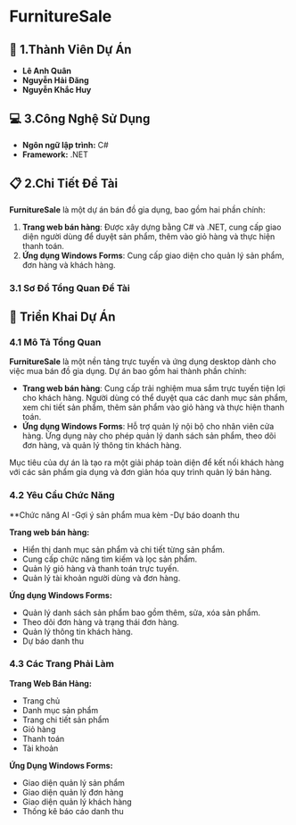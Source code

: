 # FurnitureSale

## 🌟 1.Thành Viên Dự Án
- **Lê Anh Quân**
- **Nguyễn Hải Đăng**
- **Nguyễn Khắc Huy**

## 💻 3.Công Nghệ Sử Dụng
- **Ngôn ngữ lập trình:** C#
- **Framework:** .NET

## 📋 2.Chi Tiết Đề Tài

**FurnitureSale** là một dự án bán đồ gia dụng, bao gồm hai phần chính:
1. **Trang web bán hàng**: Được xây dựng bằng C# và .NET, cung cấp giao diện người dùng để duyệt sản phẩm, thêm vào giỏ hàng và thực hiện thanh toán.
2. **Ứng dụng Windows Forms**: Cung cấp giao diện cho quản lý sản phẩm, đơn hàng và khách hàng.

### 3.1 Sơ Đồ Tổng Quan Đề Tài

## 🚀 Triển Khai Dự Án

### 4.1 Mô Tả Tổng Quan
**FurnitureSale** là một nền tảng trực tuyến và ứng dụng desktop dành cho việc mua bán đồ gia dụng. Dự án bao gồm hai thành phần chính:
- **Trang web bán hàng**: Cung cấp trải nghiệm mua sắm trực tuyến tiện lợi cho khách hàng. Người dùng có thể duyệt qua các danh mục sản phẩm, xem chi tiết sản phẩm, thêm sản phẩm vào giỏ hàng và thực hiện thanh toán.
- **Ứng dụng Windows Forms**: Hỗ trợ quản lý nội bộ cho nhân viên cửa hàng. Ứng dụng này cho phép quản lý danh sách sản phẩm, theo dõi đơn hàng, và quản lý thông tin khách hàng.

Mục tiêu của dự án là tạo ra một giải pháp toàn diện để kết nối khách hàng với các sản phẩm gia dụng và đơn giản hóa quy trình quản lý bán hàng.

### 4.2 Yêu Cầu Chức Năng
**Chức năng AI
-Gợi ý sản phẩm mua kèm
-Dự báo doanh thu

**Trang web bán hàng:**
- Hiển thị danh mục sản phẩm và chi tiết từng sản phẩm.
- Cung cấp chức năng tìm kiếm và lọc sản phẩm.
- Quản lý giỏ hàng và thanh toán trực tuyến.
- Quản lý tài khoản người dùng và đơn hàng.

**Ứng dụng Windows Forms:**
- Quản lý danh sách sản phẩm bao gồm thêm, sửa, xóa sản phẩm.
- Theo dõi đơn hàng và trạng thái đơn hàng.
- Quản lý thông tin khách hàng.
- Dự báo danh thu
### 4.3 Các Trang Phải Làm

**Trang Web Bán Hàng:**
- Trang chủ
- Danh mục sản phẩm
- Trang chi tiết sản phẩm
- Giỏ hàng
- Thanh toán
- Tài khoản

**Ứng Dụng Windows Forms:**
- Giao diện quản lý sản phẩm
- Giao diện quản lý đơn hàng
- Giao diện quản lý khách hàng
- Thống kê báo cáo danh thu

